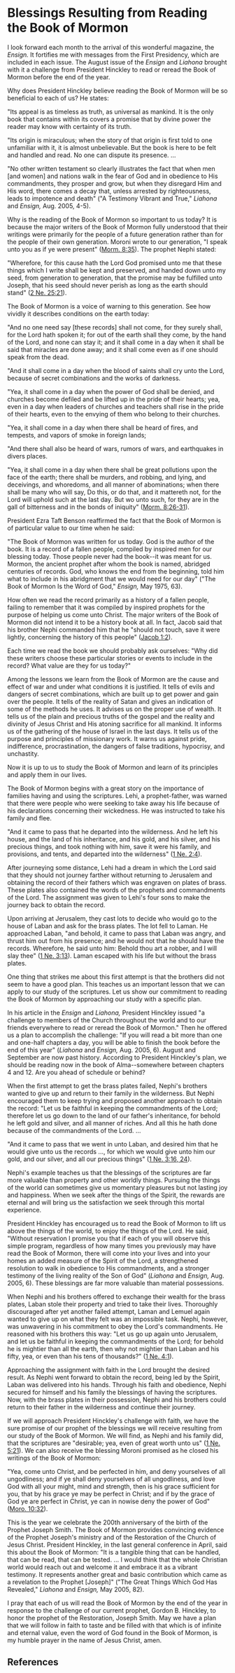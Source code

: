 # Blessings Resulting from Reading the Book of Mormon

I look forward each month to the arrival of this wonderful magazine, the
_Ensign._ It fortifies me with messages from the First Presidency, which are
included in each issue. The August issue of the _Ensign_ and _Liahona_ brought
with it a challenge from President Hinckley to read or reread the Book of
Mormon before the end of the year.

Why does President Hinckley believe reading the Book of Mormon will be so
beneficial to each of us? He states:

"Its appeal is as timeless as truth, as universal as mankind. It is the only
book that contains within its covers a promise that by divine power the reader
may know with certainty of its truth.

"Its origin is miraculous; when the story of that origin is first told to one
unfamiliar with it, it is almost unbelievable. But the book is here to be felt
and handled and read. No one can dispute its presence. ...

"No other written testament so clearly illustrates the fact that when men [and
women] and nations walk in the fear of God and in obedience to His
commandments, they prosper and grow, but when they disregard Him and His word,
there comes a decay that, unless arrested by righteousness, leads to impotence
and death" ("A Testimony Vibrant and True," _Liahona_ and _Ensign,_ Aug. 2005,
4-5).

Why is the reading of the Book of Mormon so important to us today? It is
because the major writers of the Book of Mormon fully understood that their
writings were primarily for the people of a future generation rather than for
the people of their own generation. Moroni wrote to our generation, "I speak
unto you as if ye were present" ([Morm.
8:35](/scriptures/bofm/morm/8.35?lang=eng#34)). The prophet Nephi stated:

"Wherefore, for this cause hath the Lord God promised unto me that these
things which I write shall be kept and preserved, and handed down unto my
seed, from generation to generation, that the promise may be fulfilled unto
Joseph, that his seed should never perish as long as the earth should stand"
([2 Ne. 25:21](/scriptures/bofm/2-ne/25.21?lang=eng#20)).

The Book of Mormon is a voice of warning to this generation. See how vividly
it describes conditions on the earth today:

"And no one need say [these records] shall not come, for they surely shall,
for the Lord hath spoken it; for out of the earth shall they come, by the hand
of the Lord, and none can stay it; and it shall come in a day when it shall be
said that miracles are done away; and it shall come even as if one should
speak from the dead.

"And it shall come in a day when the blood of saints shall cry unto the Lord,
because of secret combinations and the works of darkness.

"Yea, it shall come in a day when the power of God shall be denied, and
churches become defiled and be lifted up in the pride of their hearts; yea,
even in a day when leaders of churches and teachers shall rise in the pride of
their hearts, even to the envying of them who belong to their churches.

"Yea, it shall come in a day when there shall be heard of fires, and tempests,
and vapors of smoke in foreign lands;

"And there shall also be heard of wars, rumors of wars, and earthquakes in
divers places.

"Yea, it shall come in a day when there shall be great pollutions upon the
face of the earth; there shall be murders, and robbing, and lying, and
deceivings, and whoredoms, and all manner of abominations; when there shall be
many who will say, Do this, or do that, and it mattereth not, for the Lord
will uphold such at the last day. But wo unto such, for they are in the gall
of bitterness and in the bonds of iniquity" ([Morm.
8:26-31](/scriptures/bofm/morm/8.26-31?lang=eng#25)).

President Ezra Taft Benson reaffirmed the fact that the Book of Mormon is of
particular value to our time when he said:

"The Book of Mormon was written for us today. God is the author of the book.
It is a record of a fallen people, compiled by inspired men for our blessing
today. Those people never had the book--it was meant for us. Mormon, the
ancient prophet after whom the book is named, abridged centuries of records.
God, who knows the end from the beginning, told him what to include in his
abridgment that we would need for our day" ("The Book of Mormon Is the Word of
God," _Ensign,_ May 1975, 63).

How often we read the record primarily as a history of a fallen people,
failing to remember that it was compiled by inspired prophets for the purpose
of helping us come unto Christ. The major writers of the Book of Mormon did
not intend it to be a history book at all. In fact, Jacob said that his
brother Nephi commanded him that he "should not touch, save it were lightly,
concerning the history of this people" ([Jacob
1:2](/scriptures/bofm/jacob/1.2?lang=eng#1)).

Each time we read the book we should probably ask ourselves: "Why did these
writers choose these particular stories or events to include in the record?
What value are they for us today?"

Among the lessons we learn from the Book of Mormon are the cause and effect of
war and under what conditions it is justified. It tells of evils and dangers
of secret combinations, which are built up to get power and gain over the
people. It tells of the reality of Satan and gives an indication of some of
the methods he uses. It advises us on the proper use of wealth. It tells us of
the plain and precious truths of the gospel and the reality and divinity of
Jesus Christ and His atoning sacrifice for all mankind. It informs us of the
gathering of the house of Israel in the last days. It tells us of the purpose
and principles of missionary work. It warns us against pride, indifference,
procrastination, the dangers of false traditions, hypocrisy, and unchastity.

Now it is up to us to study the Book of Mormon and learn of its principles and
apply them in our lives.

The Book of Mormon begins with a great story on the importance of families
having and using the scriptures. Lehi, a prophet-father, was warned that there
were people who were seeking to take away his life because of his declarations
concerning their wickedness. He was instructed to take his family and flee.

"And it came to pass that he departed into the wilderness. And he left his
house, and the land of his inheritance, and his gold, and his silver, and his
precious things, and took nothing with him, save it were his family, and
provisions, and tents, and departed into the wilderness" ([1 Ne.
2:4](/scriptures/bofm/1-ne/2.4?lang=eng#3)).

After journeying some distance, Lehi had a dream in which the Lord said that
they should not journey farther without returning to Jerusalem and obtaining
the record of their fathers which was engraven on plates of brass. These
plates also contained the words of the prophets and commandments of the Lord.
The assignment was given to Lehi's four sons to make the journey back to
obtain the record.

Upon arriving at Jerusalem, they cast lots to decide who would go to the house
of Laban and ask for the brass plates. The lot fell to Laman. He approached
Laban, "and behold, it came to pass that Laban was angry, and thrust him out
from his presence; and he would not that he should have the records.
Wherefore, he said unto him: Behold thou art a robber, and I will slay thee"
([1 Ne. 3:13](/scriptures/bofm/1-ne/3.13?lang=eng#12)). Laman escaped with his
life but without the brass plates.

One thing that strikes me about this first attempt is that the brothers did
not seem to have a good plan. This teaches us an important lesson that we can
apply to our study of the scriptures. Let us show our commitment to reading
the Book of Mormon by approaching our study with a specific plan.

In his article in the _Ensign_ and _Liahona,_ President Hinckley issued "a
challenge to members of the Church throughout the world and to our friends
everywhere to read or reread the Book of Mormon." Then he offered us a plan to
accomplish the challenge: "If you will read a bit more than one and one-half
chapters a day, you will be able to finish the book before the end of this
year" (_Liahona_ and _Ensign,_ Aug. 2005, 6). August and September are now
past history. According to President Hinckley's plan, we should be reading now
in the book of Alma--somewhere between chapters 4 and 12. Are you ahead of
schedule or behind?

When the first attempt to get the brass plates failed, Nephi's brothers wanted
to give up and return to their family in the wilderness. But Nephi encouraged
them to keep trying and proposed another approach to obtain the record: "Let
us be faithful in keeping the commandments of the Lord; therefore let us go
down to the land of our father's inheritance, for behold he left gold and
silver, and all manner of riches. And all this he hath done because of the
commandments of the Lord. ...

"And it came to pass that we went in unto Laban, and desired him that he would
give unto us the records ..., for which we would give unto him our gold, and our
silver, and all our precious things" ([1 Ne. 3:16,
24](/scriptures/bofm/1-ne/3.16,24?lang=eng#15)).

Nephi's example teaches us that the blessings of the scriptures are far more
valuable than property and other worldly things. Pursuing the things of the
world can sometimes give us momentary pleasures but not lasting joy and
happiness. When we seek after the things of the Spirit, the rewards are
eternal and will bring us the satisfaction we seek through this mortal
experience.

President Hinckley has encouraged us to read the Book of Mormon to lift us
above the things of the world, to enjoy the things of the Lord. He said,
"Without reservation I promise you that if each of you will observe this
simple program, regardless of how many times you previously may have read the
Book of Mormon, there will come into your lives and into your homes an added
measure of the Spirit of the Lord, a strengthened resolution to walk in
obedience to His commandments, and a stronger testimony of the living reality
of the Son of God" (_Liahona_ and _Ensign,_ Aug. 2005, 6). These blessings are
far more valuable than material possessions.

When Nephi and his brothers offered to exchange their wealth for the brass
plates, Laban stole their property and tried to take their lives. Thoroughly
discouraged after yet another failed attempt, Laman and Lemuel again wanted to
give up on what they felt was an impossible task. Nephi, however, was
unwavering in his commitment to obey the Lord's commandments. He reasoned with
his brothers this way: "Let us go up again unto Jerusalem, and let us be
faithful in keeping the commandments of the Lord; for behold he is mightier
than all the earth, then why not mightier than Laban and his fifty, yea, or
even than his tens of thousands?" ([1 Ne.
4:1](/scriptures/bofm/1-ne/4.1?lang=eng#0)).

Approaching the assignment with faith in the Lord brought the desired result.
As Nephi went forward to obtain the record, being led by the Spirit, Laban was
delivered into his hands. Through his faith and obedience, Nephi secured for
himself and his family the blessings of having the scriptures. Now, with the
brass plates in their possession, Nephi and his brothers could return to their
father in the wilderness and continue their journey.

If we will approach President Hinckley's challenge with faith, we have the
sure promise of our prophet of the blessings we will receive resulting from
our study of the Book of Mormon. We will find, as Nephi and his family did,
that the scriptures are "desirable; yea, even of great worth unto us" ([1 Ne.
5:21](/scriptures/bofm/1-ne/5.21?lang=eng#20)). We can also receive the
blessing Moroni promised as he closed his writings of the Book of Mormon:

"Yea, come unto Christ, and be perfected in him, and deny yourselves of all
ungodliness; and if ye shall deny yourselves of all ungodliness, and love God
with all your might, mind and strength, then is his grace sufficient for you,
that by his grace ye may be perfect in Christ; and if by the grace of God ye
are perfect in Christ, ye can in nowise deny the power of God" ([Moro.
10:32](/scriptures/bofm/moro/10.32?lang=eng#31)).

This is the year we celebrate the 200th anniversary of the birth of the
Prophet Joseph Smith. The Book of Mormon provides convincing evidence of the
Prophet Joseph's ministry and of the Restoration of the Church of Jesus
Christ. President Hinckley, in the last general conference in April, said this
about the Book of Mormon: "It is a tangible thing that can be handled, that
can be read, that can be tested. ... I would think that the whole Christian
world would reach out and welcome it and embrace it as a vibrant testimony. It
represents another great and basic contribution which came as a revelation to
the Prophet [Joseph]" ("The Great Things Which God Has Revealed," _Liahona_
and _Ensign,_ May 2005, 82).

I pray that each of us will read the Book of Mormon by the end of the year in
response to the challenge of our current prophet, Gordon B. Hinckley, to honor
the prophet of the Restoration, Joseph Smith. May we have a plan that we will
follow in faith to taste and be filled with that which is of infinite and
eternal value, even the word of God found in the Book of Mormon, is my humble
prayer in the name of Jesus Christ, amen.

## References

